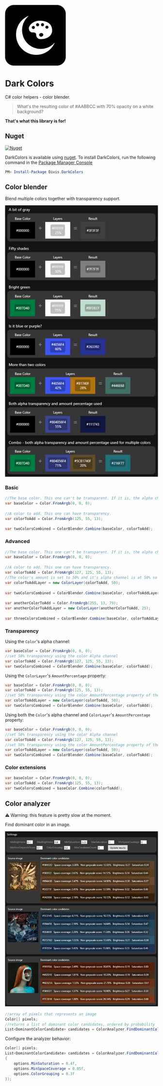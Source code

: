 ﻿<img src="assets/icon.png?raw=true" width="200">

# Dark Colors

C# color helpers - color blender.

> What's the resulting color of #AABBCC with 70% opacity on a white background?

**That's what this library is for!**

## Nuget

[![Nuget](https://img.shields.io/nuget/v/Divis.DarkColors?label=Divis.DarkColors)](https://www.nuget.org/packages/Divis.DarkColors/)

DarkColors is available using [nuget](https://www.nuget.org/packages/Divis.DarkColors/). To install DarkColors, run the following command in the [Package Manager Console](http://docs.nuget.org/docs/start-here/using-the-package-manager-console)

```Powershell
PM> Install-Package Divis.DarkColors
```

## Color blender

Blend multiple colors together with transparency support.

<img src="assets/sample_screenshot.png?raw=true">

### Basic
```csharp
//The base color. This one can't be transparent. If it is, the alpha channel will be ignored.
var baseColor = Color.FromArgb(0, 0, 0); 

//A color to add. This one can have transparency.
var colorToAdd = Color.FromArgb(125, 55, 13); 

var twoColorsCombined = ColorBlender.Combine(baseColor, colorToAdd);
```

### Advanced
```csharp
//The base color. This one can't be transparent. If it is, the alpha channel will be ignored.
var baseColor = Color.FromArgb(0, 0, 0); 

//A color to add. This one can have transparency.
var colorToAdd = Color.FromArgb(127, 125, 55, 13); 
//The color's amount is set to 50% and it's alpha channel is at 50% so in the result, only 25% of this color will be added on top of the base color.
var colorToAddLayer = new ColorLayer(colorToAdd, 50); 

var twoColorsCombined = ColorBlender.Combine(baseColor, colorToAddLayer);

var anotherColorToAdd = Color.FromArgb(255, 13, 79);
var anotherColorToAddLayer = new ColorLayer(anotherColorToAdd, 25);

var threeColorsCombined = ColorBlender.Combine(baseColor, colorToAddLayer, anotherColorToAddLayer);
```

### Transparency

Using the `Color`'s alpha channel:
```csharp
var baseColor = Color.FromArgb(0, 0, 0);
//set 50% transparency using the color Alpha channel
var colorToAdd = Color.FromArgb(127, 125, 55, 13);
var twoColorsCombined = ColorBlender.Combine(baseColor, colorToAdd);
```

Using the `ColorLayer`'s `AmountPercentage` property:
```csharp
var baseColor = Color.FromArgb(0, 0, 0);
var colorToAdd = Color.FromArgb(125, 55, 13);
//set 50% transparency using the color AmountPercentage property of the ColorLayer
var colorToAddLayer = new ColorLayer(colorToAdd, 50); 
var twoColorsCombined = ColorBlender.Combine(baseColor, colorToAdd);
```

Using both the `Color`'s alpha channel and `ColorLayer`'s `AmountPercentage` property:
```csharp
var baseColor = Color.FromArgb(0, 0, 0);
//set 50% transparency using the color Alpha channel
var colorToAdd = Color.FromArgb(127, 125, 55, 13); 
//set 50% transparency using the color AmountPercentage property of the ColorLayer. The resulting color will only be added by 25% because both color's Alpha and layer's AmountPercentage were used.
var colorToAddLayer = new ColorLayer(colorToAdd, 50); 
var twoColorsCombined = ColorBlender.Combine(baseColor, colorToAdd);
```

### Color extensions

```csharp
var baseColor = Color.FromArgb(0, 0, 0);
var colorToAdd = Color.FromArgb(125, 55, 13);
var twoColorsCombined = baseColor.Combine(colorToAdd);
```

## Color analyzer

⚠️ Warning: this feature is pretty slow at the moment.

Find dominant color in an image.

<img src="assets/sample_screenshot_analyzer.png?raw=true">

```csharp
//array of pixels that represents an image
Color[] pixels; 
//returns a list of dominant color candidates, ordered by probability
List<DominantColorCandidate> candidates = ColorAnalyzer.FindDominantColors(pixels); 
```

Configure the analyzer behavior:
```csharp
Color[] pixels;
List<DominantColorCandidate> candidates = ColorAnalyzer.FindDominantColors(pixels, options => 
{
	options.MinSaturation = 0.4f,
	options.MinSpaceCoverage = 0.05f,
	options.ColorGrouping = 0.3f
});